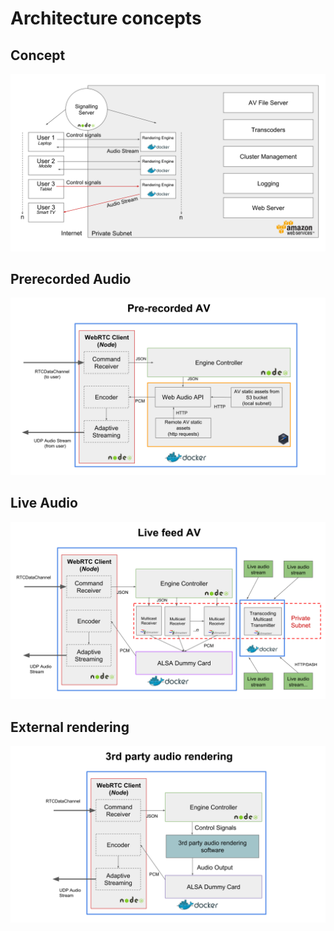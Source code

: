 # Architecture concepts

## Concept
![Overall concept](./concept.svg)

## Prerecorded Audio
![Overall concept](./prerecordedAudio.svg)

## Live Audio
![Overall concept](./liveFeeds.svg)

## External rendering
![Overall concept](./externalRendering.svg)

